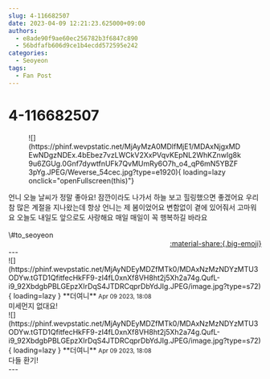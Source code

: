 ```yaml
---
slug: 4-116682507
date: 2023-04-09 12:21:23.625000+09:00
authors:
  - e8ade90f9ae60ec256782b3f6847c890
  - 56bdfafb606d9ce1b4ecdd572595e242
categories:
  - Seoyeon
tags:
  - Fan Post
---
```


# 4-116682507

<div class="post-container" markdown="1">
<div class="content-container md-sidebar__scrollwrap" markdown="1">


<figure markdown="1">
![](https://phinf.wevpstatic.net/MjAyMzA0MDlfMjE1/MDAxNjgxMDEwNDgzNDEx.4bEbez7vzLWCkV2XxPVqvKEpNL2WhKZnwIg8k9u6ZGUg.0Gnf7dywtfnUFk7QvMUmRy6O7h_o4_qP6mN5YBZF3pYg.JPEG/Weverse_54cec.jpg?type=e1920){ loading=lazy onclick="openFullscreen(this)"}
</figure>
언니 오늘 날씨가 정말 좋아요! 잠깐이라도 나가서 하늘 보고 힐링했으면 좋겠어요 우리 참 많은 계절을 지나왔는데 항상 언니는 제 봄이었어요 변함없이 곁에 있어줘서 고마워요 오늘도 내일도 앞으로도 사랑해요 매일 매일이 꼭 행복하길 바라요<br><br>\#to_seoyeon 

</div>
</div>

<div style="text-align: right;" markdown="1">
<a href="https://weverse.io/fromis9/fanpost/4-116682507" style="text-align: right;">:material-share:{.big-emoji}</a>
</div>
---

<div class="comments-container md-sidebar__scrollwrap" markdown="1">
<div class="comment" markdown="1">
<div class='id-container' markdown="1">
![](https://phinf.wevpstatic.net/MjAyNDEyMDZfMTk0/MDAxNzMzNDYzMTU3ODYw.tGTD1QfitfecHkFF9-zI4fL0xnXf8VH8ht2j5Xh2a74g.QufL-i9_92XbdgbPBLGEpzXIrDqS4JTDRCqprDbYdJIg.JPEG/image.jpg?type=s72){ loading=lazy }
**<span class="artist">더여니</span>** <small>Apr 09 2023, 18:08</small><br>
</div>
<div class='comment-body' markdown="1">
미세먼지 없대요!
</div>
</div>
<div class="comment" markdown="1">
<div class='id-container' markdown="1">
![](https://phinf.wevpstatic.net/MjAyNDEyMDZfMTk0/MDAxNzMzNDYzMTU3ODYw.tGTD1QfitfecHkFF9-zI4fL0xnXf8VH8ht2j5Xh2a74g.QufL-i9_92XbdgbPBLGEpzXIrDqS4JTDRCqprDbYdJIg.JPEG/image.jpg?type=s72){ loading=lazy }
**<span class="artist">더여니</span>** <small>Apr 09 2023, 18:08</small><br>
</div>
<div class='comment-body' markdown="1">
다들 환기!
</div>
</div>
</div>
---
